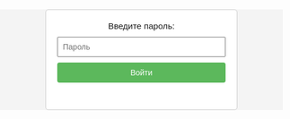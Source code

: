 <html lang="ru">
<head>
  <meta charset="UTF-8" />
  <meta name="viewport" content="width=device-width, initial-scale=1.0" />
  <title>Password Protected Page</title>
  <style>
    /* Простые стили для оформления */
    body {
      font-family: Arial, sans-serif;
      background-color: #f4f4f4;
      margin: 0;
      padding: 0;
      text-align: center;
    }
    #login-box {
      background-color: #fff;
      max-width: 300px;
      margin: 100px auto;
      padding: 20px;
      border: 1px solid #ccc;
      border-radius: 5px;
    }
    #login-box p {
      margin: 0 0 10px;
      font-size: 1.1em;
    }
    #password-input {
      width: 100%;
      padding: 8px;
      box-sizing: border-box;
      font-size: 1em;
      margin-bottom: 10px;
    }
    #submit-btn {
      width: 100%;
      padding: 10px;
      font-size: 1em;
      border: none;
      border-radius: 4px;
      background-color: #5cb85c;
      color: #fff;
      cursor: pointer;
    }
    #submit-btn:hover {
      background-color: #4cae4c;
    }
    #message {
      color: red;
      margin-top: 10px;
      height: 1.2em; /* Резервируем место для сообщения */
    }
    #protected-content {
      display: none; /* Скрываем контент по умолчанию */
      max-width: 600px;
      margin: 50px auto;
      text-align: center;
    }
    #protected-content img {
      max-width: 100%;
      height: auto;
    }
  </style>
</head>
<body>
  <div id="login-box">
    <p>Введите пароль:</p>
    <form id="login-form">
      <input type="password" id="password-input" placeholder="Пароль" required />
      <button type="submit" id="submit-btn">Войти</button>
    </form>
    <p id="message"></p>
  </div>
  
  <div id="protected-content">
    <h2>To My Young Beautiful Lady</h2>
        <p>Ксюшенька, поздравляю тебя с праздником весны и Международным женским днём! 💐</p>
    <p>Это день весны, красоты и тепла, и, что самое удивительное, ты несешь в себе все эти качества ✨ Ведь от твоей женской энергии пробуждается весна на душе - все внутри расцветает, а холодные лучи солнца сменяются на более мягкие, теплые и пробуждают к жизни все вокруг!</p>
    <p>Пусть в этот день между нами и стоит большой океан, но даже он меркнет перед теплотой тех чувств, которые я испытываю к тебе ❤️ Добрые слова, мысли, поступки находят путь до наших с тобой сердец, невзирая ни на что!</p>
    <p>Ангел, оставайся такой же удивительной, вдохновляющей и нежной. Пусть в твоём сердце всегда будет тепло, как в самый ласковый весенний день 🤍</p>
    <p>Безумно скучаю, ценю и дорожу тобой. Обнимаю крепко и целую во все твои любимые места 😘💋</p>
    <p>С заботой и любовью,<br>Д.</p>
    <!-- Изображение, которое отображается при верном пароле (можно заменить на своё) -->
    <img src="IMG_1696.jpeg" alt="Secret Image" />
  </div>
  <script>
    // JavaScript для проверки пароля
    const CORRECT_PASSWORD = "5466"; // Пароль (измените при необходимости)
    
    document.getElementById("login-form").addEventListener("submit", function(event) {
      event.preventDefault(); // Отменяем стандартное действие формы (перезагрузку)
      const enteredPassword = document.getElementById("password-input").value;
      
      if (enteredPassword === CORRECT_PASSWORD) {
        // Пароль верный – показываем защищённый контент и скрываем форму ввода
        document.getElementById("protected-content").style.display = "block";
        document.getElementById("login-box").style.display = "none";
      } else {
        // Пароль неверный – показываем сообщение об ошибке
        document.getElementById("message").textContent = "Неверный пароль. Попробуйте снова.";
        document.getElementById("password-input").value = "";
        document.getElementById("password-input").focus();
      }
    });
  </script>
</body>
</html>
